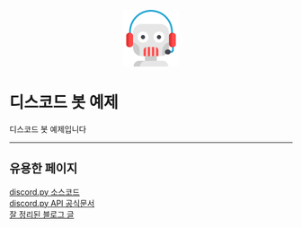 <p align="center">
<img src="./img/support.png" width="20%" height="20%" alt="mainimg"></img>
</p>

디스코드 봇 예제
===

디스코드 봇 예제입니다
******************

유용한 페이지
---
[discord.py 소스코드   ](https://github.com/Rapptz/discord.py)   
[discord.py API 공식문서   ](https://discordpy.readthedocs.io/en/latest/api.html)    
[잘 정리된 블로그 글   ](https://m.blog.naver.com/6116949/221901926848)   


